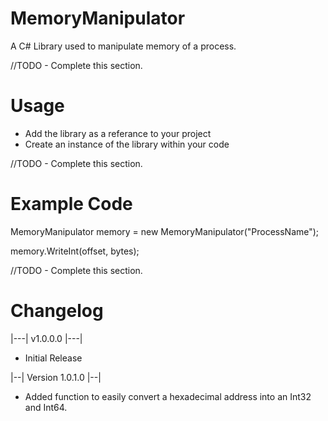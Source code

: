 # MemoryManipulator
A C# Library used to manipulate memory of a process.


//TODO - Complete this section.

# Usage

- Add the library as a referance to your project
- Create an instance of the library within your code


//TODO - Complete this section.

# Example Code

MemoryManipulator memory = new MemoryManipulator("ProcessName");

memory.WriteInt(offset, bytes);


//TODO - Complete this section.

# Changelog

|---| v1.0.0.0 |---|

- Initial Release


|--| Version 1.0.1.0 |--|

- Added function to easily convert a hexadecimal address into an Int32 and Int64.